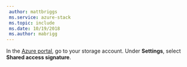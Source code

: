 ```yaml
---
 author: mattbriggs
 ms.service: azure-stack
 ms.topic: include
 ms.date: 10/19/2018
 ms.author: mabrigg
---
```


In the [Azure portal](https://portal.azure.com/), go to your storage account. Under **Settings**, select **Shared access signature**.
